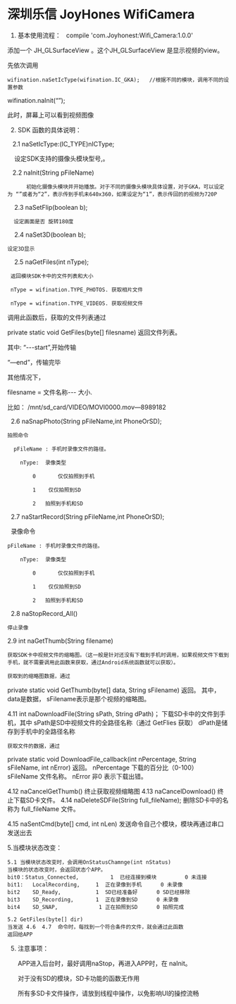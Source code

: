 # 深圳乐信 JoyHones WifiCamera 

1. 基本使用流程：
   
   compile 'com.Joyhonest:Wifi_Camera:1.0.0'
   
  添加一个 JH_GLSurfaceView 。这个JH_GLSurfaceView 是显示视频的view。
  
 先依次调用
 
	wifination.naSetIcType(wifination.IC_GKA);   //根据不同的模块，调用不同的设置参数
 
 wifination.naInit(“”);

 此时，屏幕上可以看到视频图像

2.  SDK 函数的具体说明：
	
    2.1	naSetIcType:(IC_TYPE)nICType;
	
     设定SDK支持的摄像头模块型号,。

    2.2 naInit(String pFileName)
    
          初始化摄像头模块并开始播放。对于不同的摄像头模块具体设置，对于GKA，可以设定为 “”或者为“2”，表示传到手机未640x360，如果设定为“1”，表示传回的的视频为720P


     2.3  naSetFlip(boolean b);
     
	  设定画面是否 旋转180度

     2.4 naSet3D(boolean b);
     
 	设定3D显示

     2.5  naGetFiles(int nType);
     
	 返回模块SDK卡中的文件列表和大小
  
	 nType = wifination.TYPE_PHOTOS. 获取相片文件
  
	 nType = wifination.TYPE_VIDEOS. 获取视频文件
  
  
  调用此函数后，获取的文件列表通过 

  private static void GetFiles(byte[] filesname)   返回文件列表。

  其中: “---start”,开始传输
  
  “—end”，传输完毕
  
  其他情况下，
  
  filesname = 文件名称--- 大小.
  
   比如： /mnt/sd_card/VIDEO/MOVI0000.mov—8989182
   



   2.6 naSnapPhoto(String pFileName,int PhoneOrSD);

 	拍照命令
  
	  pFileName : 手机时录像文件的路径。
   
    	nType:  录像类型
     
		    0   	仅仅拍照到手机
      
		    1    仅仅拍照到SD
      
		    2 	拍照到手机和SD
      

   2.7  naStartRecord(String pFileName,int PhoneOrSD);	
   
   	录像命令
    
	pFileName : 手机时录像文件的路径。
 
    	nType:  录像类型
     
		    0   	仅仅拍照到手机
      
		    1    仅仅拍照到SD
      
		    2 	拍照到手机和SD
      


   2.8 naStopRecord_All()
   
   	停止录像

2.9 int naGetThumb(String filename)

	获取SDK卡中视频文件的缩略图。（这一般是针对还没有下载到手机时调用，如果视频文件下载到手机，就不需要调用此函数来获取，通过Android系统函数就可以获取）。
      
	获取到的缩略图数据，通过 
private static void GetThumb(byte[] data, String sFilename) 返回。
其中，data是数据， sFilename表示是那个视频的缩略图。

4.11    int naDownloadFile(String sPath, String dPath)；
	下载SD卡中的文件到手机，其中
	sPath是SD中视频文件的全路径名称（通过 GetFlies 获取）
	dPath是储存到手机中的全路径名称
	 
	获取文件的数据，通过
private static void DownloadFile_callback(int nPercentage, String sFileName, int nError) 返回。
	nPercentage    下载的百分比（0-100）
	sFileName		文件名称。
	nError		非0   表示下载出错。
	
4.12  naCancelGetThumb()
	终止获取视频缩略图
4.13  naCancelDownload()
	终止下载SD卡文件。
4.14   naDeleteSDFile(String full_fileName);
          删除SD卡中的名称为 full_fileName 文件。

4.15   naSentCmd(byte[] cmd, int nLen)
	发送命令自己个模块，模块再通过串口发送出去
	 

5.当模块状态改变：

	5.1 当模块状态改变时，会调用OnStatusChamnge(int nStatus)
	当模块的状态改变时，会返回状态个APP。
	bit0：Status_Connected,          1  已经连接到模块         0 未连接
	bit1:   LocalRecording,		1  正在录像到手机		0 未录像 
	bit2    SD_Ready,			1  SD已经准备好		0 SD已经移除
	bit3    SD_Recording,		1  正在录像到SD		0 未录像   
	bit4    SD_SNAP,			 1 正在拍照到SD		0 拍照完成

	5.2 GetFiles(byte[] dir)
	当发送 4.6  4.7  命令时，每找到一个符合条件的文件，就会通过此函数
	返回给APP
   
          
5. 注意事项：

     APP进入后台时，最好调用naStop，再进入APP时，在 naInit。	

    对于没有SD的模块，SD卡功能的函数无作用

    所有多SD卡文件操作，请放到线程中操作，以免影响UI的操控流畅
